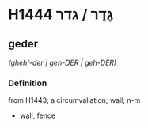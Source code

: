 # H1444 גֶּדֶר / גדר

## geder

_(gheh'-der | ɡeh-DER | ɡeh-DER)_

### Definition

from H1443; a circumvallation; wall; n-m

- wall, fence
